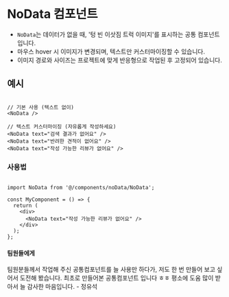 # NoData 컴포넌트

- `NoData`는 데이터가 없을 때, '텅 빈 이삿짐 트럭 이미지'를 표시하는 공통 컴포넌트입니다.  
- 마우스 hover 시 이미지가 변경되며, 텍스트만 커스터마이징할 수 있습니다.  
- 이미지 경로와 사이즈는 프로젝트에 맞게 반응형으로 작업된 후 고정되어 있습니다.


## 예시
```tsx

// 기본 사용 (텍스트 없이)
<NoData />

// 텍스트 커스터마이징 (자유롭게 작성하세요)
<NoData text="검색 결과가 없어요" />
<NoData text="반려한 견적이 없어요" />
<NoData text="작성 가능한 리뷰가 없어요" />

```

### 사용법

```tsx

import NoData from '@/components/noData/NoData';

const MyComponent = () => {
  return (
    <div>
      <NoData text="작성 가능한 리뷰가 없어요" />
    </div>
  );
};

```


#### 팀원들에게
팀원분들께서 작업해 주신 공통컴포넌트를 늘 사용만 하다가,
저도 한 번 만들어 보고 싶어서 도전해 봤습니다.
최초로 만들어본 공통컴포넌트 입니다 ㅎㅎ
평소에 도움 많이 받아서 늘 감사한 마음입니다.
                                         - 정유석
